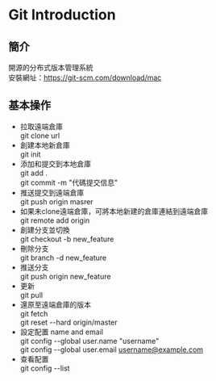 # Git Introduction  
## 簡介  
開源的分布式版本管理系統  
安裝網址：https://git-scm.com/download/mac  

## 基本操作  
- 拉取遠端倉庫  
git clone url  
- 創建本地新倉庫  
git init
- 添加和提交到本地倉庫  
git add .  
git commit -m "代碼提交信息"  
- 推送提交到遠端倉庫  
git push origin masrer  
- 如果未clone遠端倉庫，可將本地新建的倉庫連結到遠端倉庫  
git remote add origin <server>  
- 創建分支並切換  
git checkout -b new_feature  
- 刪除分支  
git branch -d new_feature  
- 推送分支  
git push origin new_feature  
- 更新  
git pull  
- 還原至遠端倉庫的版本  
git fetch  
git reset --hard origin/master  
- 設定配置 name and email  
git config --global user.name "username"  
git config --global user.email username@example.com  
- 查看配置  
git config --list  